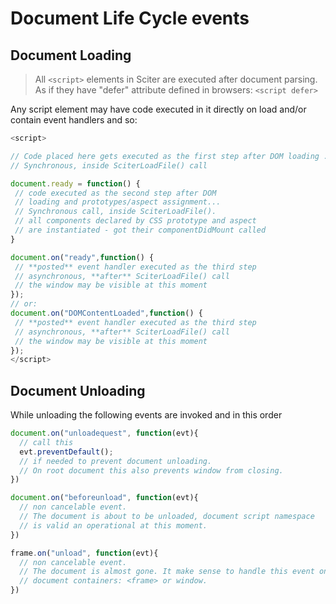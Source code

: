 # Document Life Cycle events

## Document Loading

> All `<script>` elements in Sciter are executed after document parsing. 
> As if they have "defer" attribute defined in browsers:  `<script defer>`

Any script element may have code executed in it directly on load and/or contain event handlers and so:

```JavaScript
<script>

// Сode placed here gets executed as the first step after DOM loading ...
// Synchronous, inside SciterLoadFile() call  

document.ready = function() {
 // code executed as the second step after DOM 
 // loading and prototypes/aspect assignment...
 // Synchronous call, inside SciterLoadFile().  
 // all components declared by CSS prototype and aspect 
 // are instantiated - got their componentDidMount called  
}

document.on("ready",function() {
 // **posted** event handler executed as the third step 
 // asynchronous, **after** SciterLoadFile() call  
 // the window may be visible at this moment
});
// or:
document.on("DOMContentLoaded",function() {
 // **posted** event handler executed as the third step 
 // asynchronous, **after** SciterLoadFile() call  
 // the window may be visible at this moment
});
</script>
```

## Document Unloading

While unloading the following events are invoked and in this order 

```JavaScript
document.on("unloadequest", function(evt){
  // call this  
  evt.preventDefault();
  // if needed to prevent document unloading.
  // On root document this also prevents window from closing.
})
```

```JavaScript
document.on("beforeunload", function(evt){
  // non cancelable event.
  // The document is about to be unloaded, document script namespace 
  // is valid an operational at this moment.
})
```

```JavaScript
frame.on("unload", function(evt){
  // non cancelable event.
  // The document is almost gone. It make sense to handle this event on
  // document containers: <frame> or window.
})
```

